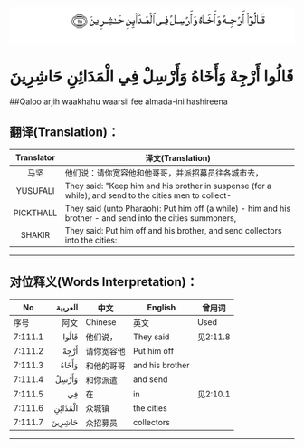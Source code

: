 ![007:111](images/007_111.gif)

# قَالُوا أَرْجِهْ وَأَخَاهُ وَأَرْسِلْ فِي الْمَدَائِنِ حَاشِرِينَ 

##Qaloo arjih waakhahu waarsil fee almada-ini hashireena 

## 翻译(Translation)：

| Translator | 译文(Translation)                                            |
| :--------: | ------------------------------------------------------------ |
|    马坚    | 他们说：请你宽容他和他哥哥，并派招募员往各城市去，           |
|  YUSUFALI  | They said: "Keep him and his brother in suspense (for a while); and send to the cities men to collect- |
| PICKTHALL  | They said (unto Pharaoh): Put him off (a while) - him and his brother - and send into the cities summoners, |
|   SHAKIR   | They said: Put him off and his brother, and send collectors into the cities: |

---

## 对位释义(Words Interpretation)：

| No   | العربية | 中文    | English | 曾用词 |
| ---- | ------: | ------- | ------- | ------ |
| 序号 |    阿文 | Chinese | 英文    | Used   |
| 7:111.1 | قَالُوا   | 他们说，   | They said       | 见2:11.8 |
| 7:111.2 | أَرْجِهْ    | 请你宽容他 | Put him off     |          |
| 7:111.3 | وَأَخَاهُ   | 和他的哥哥 | and his brother |          |
| 7:111.4 | وَأَرْسِلْ   | 和你派遣   | and send        |          |
| 7:111.5 | فِي      | 在         | in              | 见2:10.1 |
| 7:111.6 | الْمَدَائِنِ | 众城镇     | the cities      |          |
| 7:111.7 | حَاشِرِينَ  | 众招募员   | collectors      |          |

---